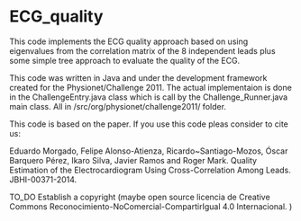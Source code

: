 ECG_quality
===========

This code implements the ECG quality approach based on using eigenvalues from the correlation matrix of the 8 independent leads plus some simple tree approach to evaluate the quality of the ECG. 

This code was written in Java and under the development framework created for the Physionet/Challenge 2011. The actual implementaion is done in the ChallengeEntry.java class which is call by the Challenge_Runner.java main class. All in /src/org/physionet/challenge2011/ folder.

This code is based on the paper. If you use this code pleas consider to cite us: 

Eduardo Morgado, Felipe Alonso-Atienza, Ricardo~Santiago-Mozos, Óscar Barquero Pérez, Ikaro Silva, Javier Ramos and Roger Mark. 
Quality Estimation of the Electrocardiogram Using Cross-Correlation Among Leads.  JBHI-00371-2014.

TO_DO Establish a copyright (maybe open source licencia de Creative Commons Reconocimiento-NoComercial-CompartirIgual 4.0 Internacional. ) 



